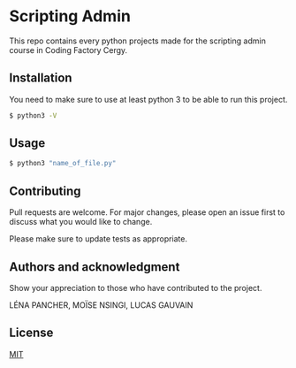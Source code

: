 # Scripting Admin

This repo contains every python projects made for the scripting admin course in Coding Factory Cergy. 

## Installation

You need to make sure to use at least python 3 to be able to run this project.

```bash
$ python3 -V
```

## Usage

```bash
$ python3 "name_of_file.py"
```

## Contributing
Pull requests are welcome. For major changes, please open an issue first to discuss what you would like to change.

Please make sure to update tests as appropriate.

## Authors and acknowledgment
Show your appreciation to those who have contributed to the project.

LÉNA PANCHER, MOÏSE NSINGI, LUCAS GAUVAIN

## License
[MIT](https://choosealicense.com/licenses/mit/)